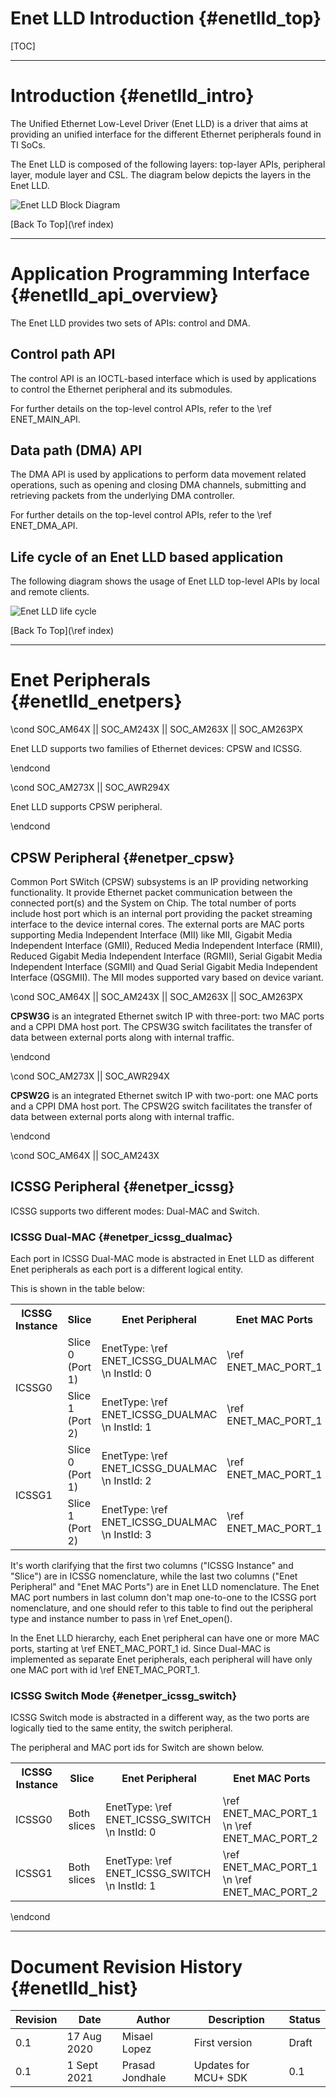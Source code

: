 # Enet LLD Introduction {#enetlld_top}

[TOC]


- - - - - - - - - - - - - - - - - - - - - - - - - - - - - - - - - - - - - - - -
# Introduction {#enetlld_intro}

The Unified Ethernet Low-Level Driver (Enet LLD) is a driver that aims at
providing an unified interface for the different Ethernet peripherals found in
TI SoCs.

The Enet LLD is composed of the following layers: top-layer APIs, peripheral
layer, module layer and CSL.  The diagram below depicts the layers in the
Enet LLD.

![](EnetLLD_Diagram.png "Enet LLD Block Diagram")

[Back To Top](\ref index)



- - - - - - - - - - - - - - - - - - - - - - - - - - - - - - - - - - - - - - - -
# Application Programming Interface {#enetlld_api_overview}

The Enet LLD provides two sets of APIs: control and DMA.


## Control path API

The control API is an IOCTL-based interface which is used by applications to
control the Ethernet peripheral and its submodules.

For further details on the top-level control APIs, refer to the \ref ENET_MAIN_API.


## Data path (DMA) API

The DMA API is used by applications to perform data movement related operations,
such as opening and closing DMA channels, submitting and retrieving packets from
the underlying DMA controller.

For further details on the top-level control APIs, refer to the \ref ENET_DMA_API.


## Life cycle of an Enet LLD based application

The following diagram shows the usage of Enet LLD top-level APIs by local and
remote clients.

![](Enet_Lifecycle.png "Enet LLD life cycle")

[Back To Top](\ref index)


- - - - - - - - - - - - - - - - - - - - - - - - - - - - - - - - - - - - - - - -
# Enet Peripherals {#enetlld_enetpers}

\cond SOC_AM64X || SOC_AM243X || SOC_AM263X || SOC_AM263PX

Enet LLD supports two families of Ethernet devices: CPSW and ICSSG.

\endcond

\cond SOC_AM273X || SOC_AWR294X

Enet LLD supports CPSW peripheral.

\endcond

## CPSW Peripheral {#enetper_cpsw}

Common Port SWitch (CPSW) subsystems is an IP providing networking functionality.
It provide Ethernet packet communication between the connected port(s) and
the System on Chip.  The total number of ports include host port which is an
internal port providing the packet streaming interface to the device internal
cores.  The external ports are MAC ports supporting Media Independent Interface
(MII) like MII, Gigabit Media Independent Interface (GMII), Reduced Media
Independent Interface (RMII), Reduced Gigabit Media Independent Interface
(RGMII), Serial Gigabit Media Independent Interface (SGMII) and Quad Serial
Gigabit Media Independent Interface (QSGMII).  The MII modes supported vary
based on device variant.

\cond SOC_AM64X || SOC_AM243X || SOC_AM263X || SOC_AM263PX

**CPSW3G** is an integrated Ethernet switch IP with three-port: two MAC ports
and a CPPI DMA host port. The CPSW3G switch facilitates the
transfer of data between external ports along with internal traffic.

\endcond

\cond SOC_AM273X || SOC_AWR294X

**CPSW2G** is an integrated Ethernet switch IP with two-port: one MAC ports
and a CPPI DMA host port. The CPSW2G switch facilitates the
transfer of data between external ports along with internal traffic.

\endcond

\cond SOC_AM64X || SOC_AM243X

## ICSSG Peripheral {#enetper_icssg}

ICSSG supports two different modes: Dual-MAC and Switch.


### ICSSG Dual-MAC {#enetper_icssg_dualmac}

Each port in ICSSG Dual-MAC mode is abstracted in Enet LLD as different Enet
peripherals as each port is a different logical entity.

This is shown in the table below:

<table>
<tr>
  <th>ICSSG Instance
  <th>Slice
  <th>Enet Peripheral
  <th>Enet MAC Ports
<tr>
  <td rowspan="2">ICSSG0
  <td>Slice 0 (Port 1)
  <td>EnetType: \ref ENET_ICSSG_DUALMAC \n InstId: 0
  <td>\ref ENET_MAC_PORT_1
<tr>
  <td>Slice 1 (Port 2)
  <td>EnetType: \ref ENET_ICSSG_DUALMAC \n InstId: 1
  <td>\ref ENET_MAC_PORT_1
<tr>
  <td rowspan="2">ICSSG1
  <td>Slice 0 (Port 1)
  <td>EnetType: \ref ENET_ICSSG_DUALMAC \n InstId: 2
  <td>\ref ENET_MAC_PORT_1
<tr>
  <td>Slice 1 (Port 2)
  <td>EnetType: \ref ENET_ICSSG_DUALMAC \n InstId: 3
  <td>\ref ENET_MAC_PORT_1
</table>

It's worth clarifying that the first two columns ("ICSSG Instance" and "Slice")
are in ICSSG nomenclature, while the last two columns ("Enet Peripheral"
and "Enet MAC Ports") are in Enet LLD nomenclature.  The Enet MAC port numbers
in last column don't map one-to-one to the ICSSG port nomenclature, and
one should refer to this table to find out the peripheral type and instance
number to pass in \ref Enet_open().

In the Enet LLD hierarchy, each Enet peripheral can have one or more MAC
ports, starting at \ref ENET_MAC_PORT_1 id. Since Dual-MAC is implemented
as separate Enet peripherals, each peripheral will have only one MAC port
with id \ref ENET_MAC_PORT_1.

### ICSSG Switch Mode {#enetper_icssg_switch}

ICSSG Switch mode is abstracted in a different way, as the two ports are
logically tied to the same entity, the switch peripheral.

The peripheral and MAC port ids for Switch are shown below.

<table>
<tr>
  <th>ICSSG Instance
  <th>Slice
  <th>Enet Peripheral
  <th>Enet MAC Ports
<tr>
  <td>ICSSG0
  <td>Both slices
  <td>EnetType: \ref ENET_ICSSG_SWITCH \n InstId: 0
  <td>\ref ENET_MAC_PORT_1 \n \ref ENET_MAC_PORT_2
<tr>
  <td>ICSSG1
  <td>Both slices
  <td>EnetType: \ref ENET_ICSSG_SWITCH \n InstId: 1
  <td>\ref ENET_MAC_PORT_1 \n \ref ENET_MAC_PORT_2
</table>

\endcond

- - - - - - - - - - - - - - - - - - - - - - - - - - - - - - - - - - - - - - - -
# Document Revision History {#enetlld_hist}

Revision | Date          | Author         | Description              | Status
---------|---------------|----------------|--------------------------|-------
0.1      | 17 Aug 2020   | Misael Lopez   | First version            | Draft
0.1      | 1 Sept 2021   | Prasad Jondhale| Updates for MCU+ SDK     | 0.1
